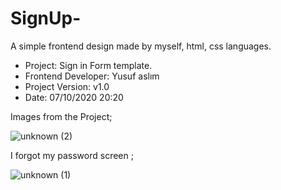 # SignUp-
A simple frontend design made by myself, html, css languages.


- Project: Sign in  Form template.
- Frontend Developer: Yusuf aslım
- Project Version: v1.0
- Date: 07/10/2020 20:20


Images from the Project;


![unknown (2)](https://user-images.githubusercontent.com/72263391/95738587-24609500-0c92-11eb-960f-523d72c5c06c.png)

I forgot my password screen ;

![unknown (1)](https://user-images.githubusercontent.com/72263391/95736894-84097100-0c8f-11eb-9155-b561e823d945.png)




